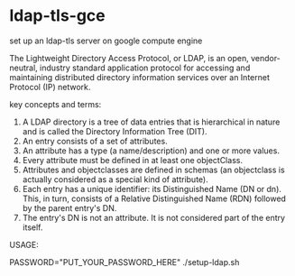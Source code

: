 # ldap-tls-gce
set up an ldap-tls server on google compute engine

The Lightweight Directory Access Protocol, or LDAP, is an open, vendor-neutral, industry standard application protocol for accessing and maintaining distributed directory information services over an Internet Protocol (IP) network.

key concepts and terms:
1. A LDAP directory is a tree of data entries that is hierarchical in nature and is called the Directory Information Tree (DIT).
2. An entry consists of a set of attributes.
3. An attribute has a type (a name/description) and one or more values.
4. Every attribute must be defined in at least one objectClass.
5. Attributes and objectclasses are defined in schemas (an objectclass is actually considered as a special kind of attribute).
6. Each entry has a unique identifier: its Distinguished Name (DN or dn). This, in turn, consists of a Relative Distinguished Name (RDN) followed by the parent entry's DN.
7. The entry's DN is not an attribute. It is not considered part of the entry itself.


USAGE:

PASSWORD="PUT_YOUR_PASSWORD_HERE" ./setup-ldap.sh
